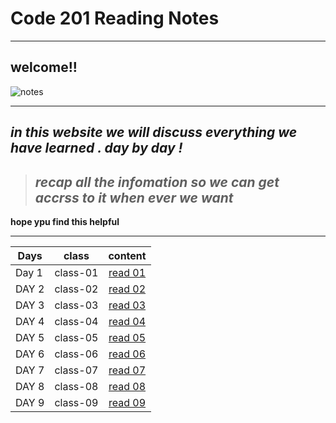 # Code 201 Reading Notes
______________________________________________________

## welcome!!

![notes](https://encrypted-tbn0.gstatic.com/images?q=tbn:ANd9GcRPiIVLX4D-nQosfGkcvc8k-IDtp5vSvbuCPw&usqp=CAU)

______________________________________________________________

   ## <p> *in this website we will discuss everything we have learned . day by day !*
   > ## *recap all the infomation so we can get accrss to it when ever we want*  
   **hope ypu find this helpful** </p>

________________________________________________________________


 

| **Days**   | **class**| **content**  |  
|------------|----------|:-------------:|
|   Day 1    | class-01 |[ read 01 ](https://ramayaser66.github.io/Code-201-Reading-Notes/class-01)| 
|   DAY 2    | class-02 |[ read 02](class-02.md)| 
|   DAY 3    | class-03 |[ read 03](class-03.md)|
|   DAY 4    | class-04 |[ read 04](class-04.md)| 
|   DAY 5    | class-05 |[ read 05](calss-05.md)| 
|   DAY 6    | class-06 |[ read 06](class-06.md)| 
|   DAY 7    | class-07 |[ read 07](class-07.md)|
|   DAY 8    | class-08 |[ read 08](class-08.md)|
|   DAY 9    | class-09 |[ read 09](class-09.md)|
